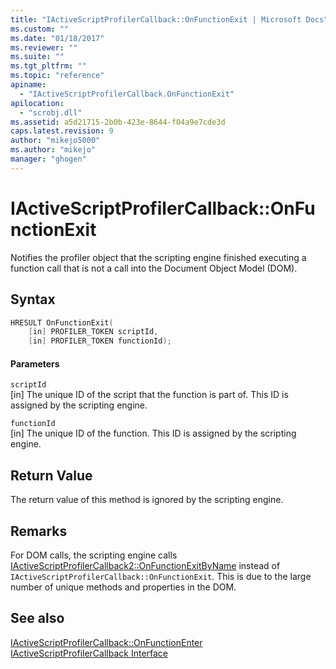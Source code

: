 ```yaml
---
title: "IActiveScriptProfilerCallback::OnFunctionExit | Microsoft Docs"
ms.custom: ""
ms.date: "01/18/2017"
ms.reviewer: ""
ms.suite: ""
ms.tgt_pltfrm: ""
ms.topic: "reference"
apiname: 
  - "IActiveScriptProfilerCallback.OnFunctionExit"
apilocation: 
  - "scrobj.dll"
ms.assetid: a5d21715-2b0b-423e-8644-f04a9e7cde3d
caps.latest.revision: 9
author: "mikejo5000"
ms.author: "mikejo"
manager: "ghogen"
---
```

# IActiveScriptProfilerCallback::OnFunctionExit
Notifies the profiler object that the scripting engine finished executing a function call that is not a call into the Document Object Model (DOM).  
  
## Syntax  
  
```cpp
HRESULT OnFunctionExit(  
    [in] PROFILER_TOKEN scriptId,   
    [in] PROFILER_TOKEN functionId);  
```  
  
#### Parameters  
 `scriptId`  
 [in] The unique ID of the script that the function is part of. This ID is assigned by the scripting engine.  
  
 `functionId`  
 [in] The unique ID of the function. This ID is assigned by the scripting engine.  
  
## Return Value  
 The return value of this method is ignored by the scripting engine.  
  
## Remarks  
 For DOM calls, the scripting engine calls [IActiveScriptProfilerCallback2::OnFunctionExitByName](../../winscript/reference/iactivescriptprofilercallback2-onfunctionexitbyname.md) instead of `IActiveScriptProfilerCallback::OnFunctionExit`. This is due to the large number of unique methods and properties in the DOM.  
  
## See also  
 [IActiveScriptProfilerCallback::OnFunctionEnter](../../winscript/reference/iactivescriptprofilercallback-onfunctionenter.md)   
 [IActiveScriptProfilerCallback Interface](../../winscript/reference/iactivescriptprofilercallback-interface.md)